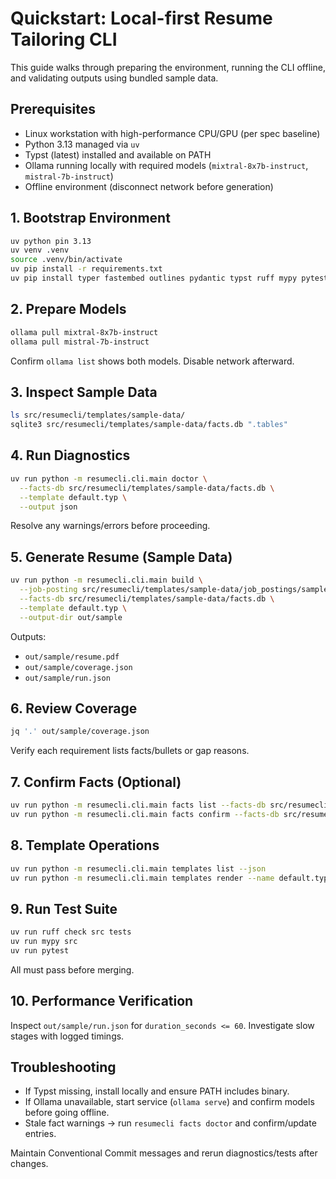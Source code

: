 # Quickstart: Local-first Resume Tailoring CLI

This guide walks through preparing the environment, running the CLI offline, and validating outputs using bundled sample data.

## Prerequisites
- Linux workstation with high-performance CPU/GPU (per spec baseline)
- Python 3.13 managed via `uv`
- Typst (latest) installed and available on PATH
- Ollama running locally with required models (`mixtral-8x7b-instruct`, `mistral-7b-instruct`)
- Offline environment (disconnect network before generation)

## 1. Bootstrap Environment
```bash
uv python pin 3.13
uv venv .venv
source .venv/bin/activate
uv pip install -r requirements.txt
uv pip install typer fastembed outlines pydantic typst ruff mypy pytest
```

## 2. Prepare Models
```bash
ollama pull mixtral-8x7b-instruct
ollama pull mistral-7b-instruct
```
Confirm `ollama list` shows both models. Disable network afterward.

## 3. Inspect Sample Data
```bash
ls src/resumecli/templates/sample-data/
sqlite3 src/resumecli/templates/sample-data/facts.db ".tables"
```

## 4. Run Diagnostics
```bash
uv run python -m resumecli.cli.main doctor \
  --facts-db src/resumecli/templates/sample-data/facts.db \
  --template default.typ \
  --output json
```
Resolve any warnings/errors before proceeding.

## 5. Generate Resume (Sample Data)
```bash
uv run python -m resumecli.cli.main build \
  --job-posting src/resumecli/templates/sample-data/job_postings/sample_job.txt \
  --facts-db src/resumecli/templates/sample-data/facts.db \
  --template default.typ \
  --output-dir out/sample
```
Outputs:
- `out/sample/resume.pdf`
- `out/sample/coverage.json`
- `out/sample/run.json`

## 6. Review Coverage
```bash
jq '.' out/sample/coverage.json
```
Verify each requirement lists facts/bullets or gap reasons.

## 7. Confirm Facts (Optional)
```bash
uv run python -m resumecli.cli.main facts list --facts-db src/resumecli/templates/sample-data/facts.db --format table
uv run python -m resumecli.cli.main facts confirm --facts-db src/resumecli/templates/sample-data/facts.db --fact-id F-102
```

## 8. Template Operations
```bash
uv run python -m resumecli.cli.main templates list --json
uv run python -m resumecli.cli.main templates render --name default.typ --output-dir out/templates
```

## 9. Run Test Suite
```bash
uv run ruff check src tests
uv run mypy src
uv run pytest
```
All must pass before merging.

## 10. Performance Verification
Inspect `out/sample/run.json` for `duration_seconds <= 60`. Investigate slow stages with logged timings.

## Troubleshooting
- If Typst missing, install locally and ensure PATH includes binary.
- If Ollama unavailable, start service (`ollama serve`) and confirm models before going offline.
- Stale fact warnings → run `resumecli facts doctor` and confirm/update entries.

Maintain Conventional Commit messages and rerun diagnostics/tests after changes.

